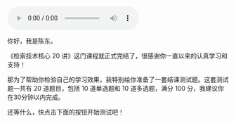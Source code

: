 <audio title="结课测试 _ 这些检索知识，你都掌握了吗？" src="https://static001.geekbang.org/resource/audio/f6/bc/f69c1e2c61c5af8b9faafbc60879e1bc.mp3" controls="controls"></audio> 
<p>你好，我是陈东。</p><p>《检索技术核心 20 讲》这门课程就正式完结了，很感谢你一直以来的认真学习和支持！</p><p>那为了帮助你检验自己的学习效果，我特别给你准备了一套结课测试题。这套测试题一共有 20 道题目，包括 10 道单选题和 10 道多选题，满分 100 分，我建议你在30分钟以内完成。</p><p>还等什么，快点击下面的按钮开始测试吧！</p><p><a href="http://time.geekbang.org/quiz/intro?act_id=161&amp;exam_id=359"><img src="https://static001.geekbang.org/resource/image/28/a4/28d1be62669b4f3cc01c36466bf811a4.png" alt=""></a></p><!-- [[[read_end]]] -->